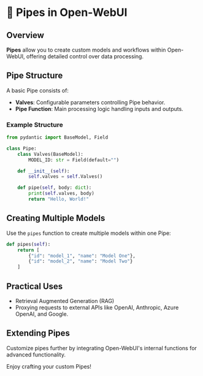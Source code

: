 # 🚰 Pipes in Open-WebUI

## Overview

**Pipes** allow you to create custom models and workflows within Open-WebUI, offering detailed control over data processing.

## Pipe Structure

A basic Pipe consists of:

- **Valves**: Configurable parameters controlling Pipe behavior.
- **Pipe Function**: Main processing logic handling inputs and outputs.

### Example Structure

```python
from pydantic import BaseModel, Field

class Pipe:
    class Valves(BaseModel):
        MODEL_ID: str = Field(default="")

    def __init__(self):
        self.valves = self.Valves()

    def pipe(self, body: dict):
        print(self.valves, body)
        return "Hello, World!"
```

## Creating Multiple Models

Use the `pipes` function to create multiple models within one Pipe:

```python
def pipes(self):
    return [
        {"id": "model_1", "name": "Model One"},
        {"id": "model_2", "name": "Model Two"}
    ]
```

## Practical Uses
- Retrieval Augmented Generation (RAG)
- Proxying requests to external APIs like OpenAI, Anthropic, Azure OpenAI, and Google.

## Extending Pipes

Customize pipes further by integrating Open-WebUI's internal functions for advanced functionality.

Enjoy crafting your custom Pipes!

